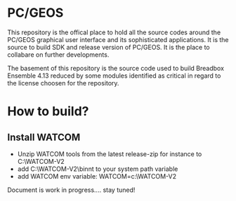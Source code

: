 # PC/GEOS
This repository is the offical place to hold all the source codes around the PC/GEOS graphical user
interface and its sophisticated applications. It is the source to build SDK and release version of PC/GEOS.
It is the place to collabare on further developments.

The basement of this repository is the source code used to build Breadbox Ensemble 4.13 reduced by some modules identified as critical in regard to the license choosen for the repository.

# How to build?

## Install WATCOM
- Unzip WATCOM tools from the latest release-zip for instance to C:\WATCOM-V2
- add C:\WATCOM-V2\binnt to your system path variable
- add WATCOM env variable: WATCOM=c:\WATCOM-V2

Document is work in progress.... stay tuned!
